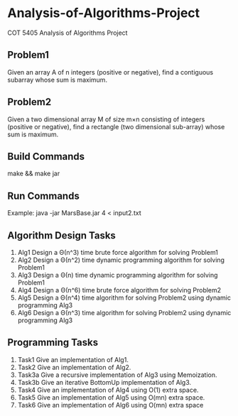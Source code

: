 # Analysis-of-Algorithms-Project
COT 5405 Analysis of Algorithms Project


## Problem1 
Given an array A of n integers (positive or negative), find a contiguous subarray whose
sum is maximum.


## Problem2 
Given a two dimensional array M of size m×n consisting of integers (positive or negative),
find a rectangle (two dimensional sub-array) whose sum is maximum.

## Build Commands
make && make jar

## Run Commands
Example: java -jar MarsBase.jar 4 < input2.txt


## Algorithm Design Tasks
1. Alg1 Design a Θ(n^3) time brute force algorithm for solving Problem1
2. Alg2 Design a Θ(n^2) time dynamic programming algorithm for solving Problem1
3. Alg3 Design a Θ(n) time dynamic programming algorithm for solving Problem1
4. Alg4 Design a Θ(n^6) time brute force algorithm for solving Problem2
5. Alg5 Design a Θ(n^4) time algorithm for solving Problem2 using dynamic programming Alg3
6. Alg6 Design a Θ(n^3) time algorithm for solving Problem2 using dynamic programming Alg3


## Programming Tasks
1. Task1 Give an implementation of Alg1.
2. Task2 Give an implementation of Alg2.
3. Task3a Give a recursive implementation of Alg3 using Memoization.
4. Task3b Give an iterative BottomUp implementation of Alg3.
5. Task4 Give an implementation of Alg4 using O(1) extra space.
6. Task5 Give an implementation of Alg5 using O(mn) extra space.
7. Task6 Give an implementation of Alg6 using O(mn) extra space
